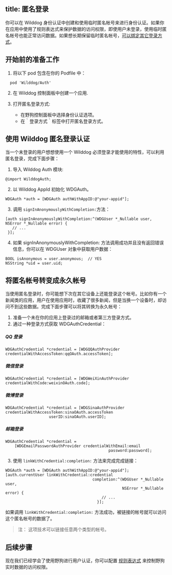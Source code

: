 title: 匿名登录
---

你可以在 Wilddog 身份认证中创建和使用临时匿名帐号来进行身份认证。如果你在应用中使用了规则表达式来保护数据的访问权限，即使用户未登录，使用临时匿名帐号也能正常访问数据。如果想长期保留临时匿名帐号，[可以绑定其它登录方式](/auth/ios/link.html)。

## 开始前的准备工作
1. 将以下 pod 包含在你的 Podfile 中：
```
  pod 'Wilddog/Auth'
```
2. 在 Wilddog 控制面板中创建一个应用.
3. 打开匿名登录方式:

    * 在野狗控制面板中选择身份认证选项。
    * 在｀登录方式｀标签中打开匿名登录方式。
    
## 使用 Wilddog 匿名登录认证
当一个未登录的用户想想使用一个 Wilddog 必须登录才能使用的特性，可以利用匿名登录，完成下面步骤：
1. 导入 Wilddog Auth 模块:
```
@import WilddogAuth;
```
2. 以 Wilddog AppId 初始化 WDGAuth。
```
WDGAuth *auth = [WDGAuth authWithAppID:@"your-appid"];
```
3. 调用 `signInAnonymouslyWithCompletion:`方法：
```
[auth signInAnonymouslyWithCompletion:^(WDGUser *_Nullable user, NSError *_Nullable error) {
   // ...
 }];
 ```
4. 如果 signInAnonymouslyWithCompletion: 方法调用成功并且没有返回错误信息，你可以在 WDGUser 对象中获取用户数据：
```
BOOL isAnonymous = user.anonymous;  // YES
NSString *uid = user.uid;
```

## 将匿名帐号转变成永久帐号
当使用匿名登录时，你可能想下次在其它设备上还能登录这个帐号。比如你有一个新闻类的应用，用户在使用应用时，收藏了很多新闻，但是当换一个设备时，却访问不到这些数据。完成下面步骤可以将其转换为永久帐号：

1. 准备一个未在你的应用上登录过的邮箱或者第三方登录方式。
2. 通过一种登录方式获取 WDGAuthCredential：

##### QQ 登录

```
WDGAuthCredential *credential = [WDGQQAuthProvider credentialWithAccessToken:qqOAuth.accessToken];
```
##### 微信登录

```
WDGAuthCredential *credential = [WDGWeiXinAuthProvider credentialWithCode:weixinOAuth.code];
```
##### 微博登录

```
WDGAuthCredential *credential = [WDGSinaAuthProvider credentialWithAccessToken:sinaOAuth.accessToken 
                   userID:sinaOAuth.userID];
```
##### 邮箱登录

```
WDGAuthCredential *credential =
    [WDGEmailPasswordAuthProvider credentialWithEmail:email
                                             password:password];
```
3. 使用 `linkWithCredential:completion:` 方法来完成完成链接：
```
WDGAuth *auth = [WDGAuth authWithAppID:@"your-appid"];
[auth.currentUser linkWithCredential:credential
                                      completion:^(WDGUser *_Nullable user,
                                                   NSError *_Nullable error) {
                                          // ...
                                        }];
```
如果调用 `linkWithCredential:completion:` 方法成功，被链接的帐号就可以访问这个匿名帐号的数据了。


>注： 这项技术可以链接任意两个类型的帐号。


## 后续步骤
现在我们已经学会了使用野狗进行用户认证，你可以配置 [规则表达式](/sync/rules/introduce-rule.html) 来控制野狗实时数据的访问权限。